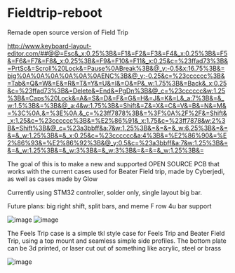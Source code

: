 # Fieldtrip-reboot
Remade open source version of Field Trip


http://www.keyboard-layout-editor.com/##@@=Esc&_x:0.25%3B&=F1&=F2&=F3&=F4&_x:0.25%3B&=F5&=F6&=F7&=F8&_x:0.25%3B&=F9&=F10&=F11&_x:0.25&c=%23ffad73%3B&=PrtSc&=Scroll%20Lock&=Pause%0ABreak%3B&@_y:-0.5&x:16.75%3B&=big%0A%0A%0A%0A%0A%0AENC%3B&@_y:-0.25&c=%23cccccc%3B&=Tab&=Q&=W&=E&=R&=T&=Y&=U&=I&=O&=P&_w:1.75%3B&=Back&_x:0.25&c=%23ffad73%3B&=Delete&=End&=PgDn%3B&@_c=%23cccccc&w:1.25%3B&=Caps%20Lock&=A&=S&=D&=F&=G&=H&=J&=K&=L&_a:7%3B&=&_w:1.5%3B&=%3B&@_a:4&w:1.75%3B&=Shift&=Z&=X&=C&=V&=B&=N&=M&=%3C%0A,&=%3E%0A.&_c=%23ff7878%3B&=%3F%0A%2F%2F&=Shift&_x:1.25&c=%23cccccc%3B&=%E2%86%91&_x:1.75&c=%23ff7878&w:2%3B&=Shift%3B&@_c=%23a3bbff&a:7&w:1.25%3B&=&=&=&_w:6.25%3B&=&=&=&_w:1.25%3B&=&_x:0.25&c=%23cccccc&a:4%3B&=%E2%86%90&=%E2%86%93&=%E2%86%92%3B&@_y:0.5&c=%23a3bbff&a:7&w:1.25%3B&=&=&_w:1.25%3B&=&_w:3%3B&=&_w:3%3B&=&=&=&_w:1.25%3B&=

The goal of this is to make a new and supported OPEN SOURCE PCB that works with the current cases used for Beater Field trip, made by Cyberjedi, as well as cases made by Glow

Currently using STM32 controller, solder only, single layout big bar.

Future plans: big right shift, split bars, and meme F row 4u bar support

![image](https://github.com/Ty-Fitz/Fieldtrip-reboot/assets/127678239/c484dccc-efcf-4b54-8bff-8147cc7056f8)
![image](https://github.com/Ty-Fitz/Fieldtrip-reboot/assets/127678239/bb4d0bc8-aeb5-4cdc-acd0-7e6724e807e2)


The Feels Trip case is a simple tkl style case for Feels Trip and Beater Field Trip, using a top mount and seamless simple side profiles. The bottom plate can be 3d printed, or laser cut out of something like acrylic, steel or brass

![image](https://github.com/Ty-Fitz/Feels-Trip/assets/127678239/f2c2d20c-2005-4973-833f-3260d8cbd10a)
